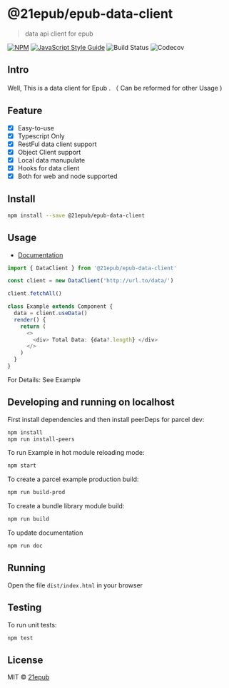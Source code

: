 # @21epub/epub-data-client

> data api client for epub

[![NPM](https://img.shields.io/npm/v/@21epub/epub-data-client.svg)](https://www.npmjs.com/package/@21epub/epub-data-client) [![JavaScript Style Guide](https://img.shields.io/badge/code_style-standard-brightgreen.svg)](https://standardjs.com) ![Build Status](https://img.shields.io/travis/com/21epub/epub-data-client) ![Codecov](https://img.shields.io/codecov/c/github/21epub/epub-data-client)

## Intro

Well, This is a data client for Epub . （ Can be reformed for other Usage )

## Feature

- [x] Easy-to-use
- [x] Typescript Only
- [x] RestFul data client support
- [x] Object Client support
- [x] Local data manupulate
- [x] Hooks for data client
- [x] Both for web and node supported

## Install

```bash
npm install --save @21epub/epub-data-client
```

## Usage

- [Documentation](https://21epub.github.io/epub-data-client/classes/dataclient.html)

```ts
import { DataClient } from '@21epub/epub-data-client'

const client = new DataClient('http://url.to/data/')

client.fetchAll()

class Example extends Component {
  data = client.useData()
  render() {
    return (
      <>
        <div> Total Data: {data?.length} </div>
      </>
    )
  }
}
```

For Details: See Example

## Developing and running on localhost

First install dependencies and then install peerDeps for parcel dev:

```sh
npm install
npm run install-peers
```

To run Example in hot module reloading mode:

```sh
npm start
```

To create a parcel example production build:

```sh
npm run build-prod
```

To create a bundle library module build:

```sh
npm run build
```

To update documentation

```sh
npm run doc
```

## Running

Open the file `dist/index.html` in your browser

## Testing

To run unit tests:

```sh
npm test
```

## License

MIT © [21epub](https://github.com/21epub)
